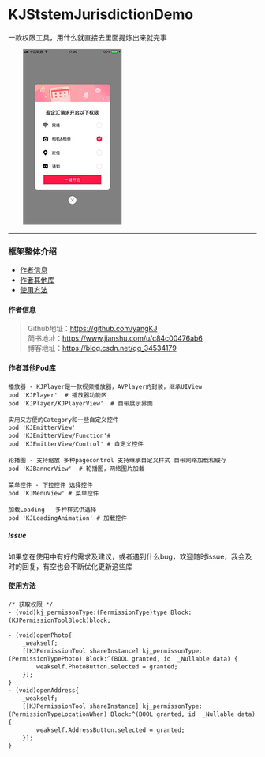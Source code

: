 # KJStstemJurisdictionDemo
一款权限工具，用什么就直接去里面提炼出来就完事 
<p align="left">
  <img width="200" src="Res/5715.jpg" hspace="30px" />
</p>

----------------------------------------
### 框架整体介绍
* [作者信息](#作者信息)
* [作者其他库](#作者其他库)
* [使用方法](#使用方法)

#### <a id="作者信息"></a>作者信息
> Github地址：https://github.com/yangKJ  
> 简书地址：https://www.jianshu.com/u/c84c00476ab6  
> 博客地址：https://blog.csdn.net/qq_34534179  

#### <a id="作者其他库"></a>作者其他Pod库
```
播放器 - KJPlayer是一款视频播放器，AVPlayer的封装，继承UIView
pod 'KJPlayer'  # 播放器功能区
pod 'KJPlayer/KJPlayerView'  # 自带展示界面

实用又方便的Category和一些自定义控件
pod 'KJEmitterView'
pod 'KJEmitterView/Function'#
pod 'KJEmitterView/Control' # 自定义控件

轮播图 - 支持缩放 多种pagecontrol 支持继承自定义样式 自带网络加载和缓存
pod 'KJBannerView'  # 轮播图，网络图片加载

菜单控件 - 下拉控件 选择控件
pod 'KJMenuView' # 菜单控件

加载Loading - 多种样式供选择
pod 'KJLoadingAnimation' # 加载控件

```

##### Issue
如果您在使用中有好的需求及建议，或者遇到什么bug，欢迎随时issue，我会及时的回复，有空也会不断优化更新这些库

#### <a id="使用方法"></a>使用方法
```
/* 获取权限 */
- (void)kj_permissonType:(PermissionType)type Block:(KJPermissionToolBlock)block;
```

```
- (void)openPhoto{
    _weakself;
    [[KJPermissionTool shareInstance] kj_permissonType:(PermissionTypePhoto) Block:^(BOOL granted, id  _Nullable data) {
        weakself.PhotoButton.selected = granted;
    }];
}
- (void)openAddress{
    _weakself;
    [[KJPermissionTool shareInstance] kj_permissonType:(PermissionTypeLocationWhen) Block:^(BOOL granted, id  _Nullable data) {
        weakself.AddressButton.selected = granted;
    }];
}
```
